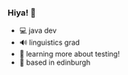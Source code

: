 ### Hiya! 👋

 - 💻 java dev 
 - 🔊 linguistics grad
 - 🌱 learning more about testing!
 - 🦄 based in edinburgh


<!--
**asrasher/asrasher** is a ✨ _special_ ✨ repository because its `README.md` (this file) appears on your GitHub profile.

Here are some ideas to get you started:

- 🔭 I’m currently working on ...
- 🌱 I’m currently learning ...
- 👯 I’m looking to collaborate on ...
- 🤔 I’m looking for help with ...
- 💬 Ask me about ...
- 📫 How to reach me: ...
- 😄 Pronouns: ...
- ⚡ Fun fact: ...
-->
